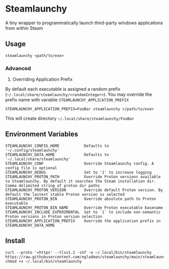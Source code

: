 # Steamlaunchy

A tiny wrapper to programmatically launch third-party windows applications from within Steam

## Usage

```
steamlaunchy <path/to/exe>
```

### Advanced

1. Overriding Application Prefix

By default each executable is assigned a random prefix (`~/.local/share/steamlaunchy/<randomInteger>`). You may override the prefix name with variable `STEAMLAUNCHY_APPLICATION_PREFIX`

```
STEAMLAUNCHY_APPLICATION_PREFIX=FooBar steamlaunchy </path/to/exe>
```

This will create directory `~/.local/share/steamlaunchy/FooBar`

## Environment Variables

```
STEAMLAUNCHY_CONFIG_HOME           Defaults to '~/.config/steamlaunchy'
STEAMLAUNCHY_DATA_HOME             Defaults to '~/.local/share/steamlaunchy'
STEAMLAUNCHY_CONF                  Override Steamlaunchy config. A config file is optional
STEAMLAUNCHY_DEBUG                 Set to '1' to increase logging
STEAMLAUNCHY_PROTON_PATH           Override Proton versions available to Steamlaunchy. By default it searches the Steam installation dir. Comma delimited string of proton dir paths
STEAMLAUNCHY_PROTON_VERSION        Override default Proton version. By default the lastest stable Proton version is selected
STEAMLAUNCHY_PROTON_BIN            Override absolute path to Proton executable
STEAMLAUNCHY_PROTON_BIN_NAME       Override Proton executable basename
STEAMLAUNCHY_INCLUDE_EXPERIMENTAL  Set to `1` to include non-semantic Proton versions in Proton version selection
STEAMLAUNCHY_APPLICATION_PREFIX    Override the application prefix in STEAMLAUNCHY_DATA_HOME
```

## Install

```
curl --proto '=https' --tlsv1.2 -sSf -o ~/.local/bin/steamlaunchy https://raw.githubusercontent.com/egladman/steamlaunchy/main/steamlaunchy
chmod +x ~/.local/bin/steamlaunchy
```
